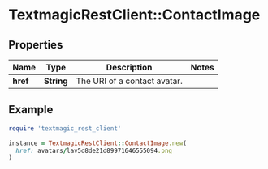 # TextmagicRestClient::ContactImage

## Properties

| Name | Type | Description | Notes |
| ---- | ---- | ----------- | ----- |
| **href** | **String** | The URI of a contact avatar. |  |

## Example

```ruby
require 'textmagic_rest_client'

instance = TextmagicRestClient::ContactImage.new(
  href: avatars/lav5d8de21d89971646555094.png
)
```

